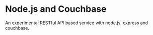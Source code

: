 Node.js and Couchbase
====================

An experimental RESTful API based service with node.js, express and couchbase.

